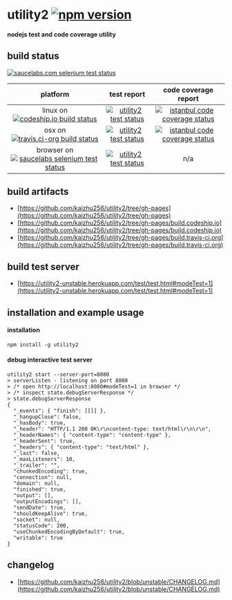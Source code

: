 # utility2 [![npm version](https://img.shields.io/npm/v/utility2.svg?style=flat)](https://npmjs.org/package/utility2)
#### nodejs test and code coverage utility

## build status
[![saucelabs.com selenium test status](https://saucelabs.com/browser-matrix/utility2-kaizhu256.svg)](https://saucelabs.com/u/utility2-kaizhu256)

 platform | test report | code coverage report
:--------:|:-----------:|:--------------------:
linux on [![codeship.io build status](https://www.codeship.io/projects/6d1392c0-94e7-0131-971e-16be0a303db9/status?branch=unstable)](https://www.codeship.io/projects/16743?branch=unstable) | [![utility2 test status](https://kaizhu256.github.io/utility2/build.codeship.io/latest.unstable/test-report.badge.svg)](https://kaizhu256.github.io/utility2/build.codeship.io/latest.unstable/test-report.html) | [![istanbul code coverage status](https://kaizhu256.github.io/utility2/build.codeship.io/latest.unstable/coverage-report/coverage-report.badge.svg)](https://kaizhu256.github.io/utility2/build.codeship.io/latest.unstable/coverage-report/utility2/index.html)
osx on [![travis.ci-org build status](https://api.travis-ci.org/kaizhu256/utility2.svg?branch=unstable)](https://travis-ci.org/kaizhu256/utility2?branch=unstable) | [![utility2 test status](https://kaizhu256.github.io/utility2/build.travis-ci.org/latest.unstable/test-report.badge.svg)](https://kaizhu256.github.io/utility2/build.travis-ci.org/latest.unstable/test-report.html) | [![istanbul code coverage status](https://kaizhu256.github.io/utility2/build.travis-ci.org/latest.unstable/coverage-report/coverage-report.badge.svg)](https://kaizhu256.github.io/utility2/build.travis-ci.org/latest.unstable/coverage-report/utility2/index.html)
browser on [![saucelabs selenium test status](https://saucelabs.com/buildstatus/utility2-kaizhu256)](https://saucelabs.com/u/utility2-kaizhu256) | [![utility2 test status](https://kaizhu256.github.io/utility2/build.codeship.io/latest.browser/test-report.badge.svg)](https://kaizhu256.github.io/utility2/build.codeship.io/latest.browser/test-report.html) | n/a

## build artifacts
- [https://github.com/kaizhu256/utility2/tree/gh-pages](https://github.com/kaizhu256/utility2/tree/gh-pages)
- [https://github.com/kaizhu256/utility2/tree/gh-pages/build.codeship.io](https://github.com/kaizhu256/utility2/tree/gh-pages/build.codeship.io)
- [https://github.com/kaizhu256/utility2/tree/gh-pages/build.travis-ci.org](https://github.com/kaizhu256/utility2/tree/gh-pages/build.travis-ci.org)

## build test server
- [https://utility2-unstable.herokuapp.com/test/test.html#modeTest=1](https://utility2-unstable.herokuapp.com/test/test.html#modeTest=1)

## installation and example usage
#### installation
```
npm install -g utility2
```
#### debug interactive test server
```
utility2 start --server-port=8080
> serverListen - listening on port 8080
> /* open http://localhost:8080#modeTest=1 in browser */
> /* inspect state.debugServerResponse */
> state.debugServerResponse
{
  "_events": { "finish": [[]] },
  "_hangupClose": false,
  "_hasBody": true,
  "_header": "HTTP/1.1 200 OK\r\ncontent-type: text/html\r\n\r\n",
  "_headerNames": { "content-type": "content-type" },
  "_headerSent": true,
  "_headers": { "content-type": "text/html" },
  "_last": false,
  "_maxListeners": 10,
  "_trailer": "",
  "chunkedEncoding": true,
  "connection": null,
  "domain": null,
  "finished": true,
  "output": [],
  "outputEncodings": [],
  "sendDate": true,
  "shouldKeepAlive": true,
  "socket": null,
  "statusCode": 200,
  "useChunkedEncodingByDefault": true,
  "writable": true
}
```

## changelog
- [https://github.com/kaizhu256/utility2/blob/unstable/CHANGELOG.md](https://github.com/kaizhu256/utility2/blob/unstable/CHANGELOG.md)


